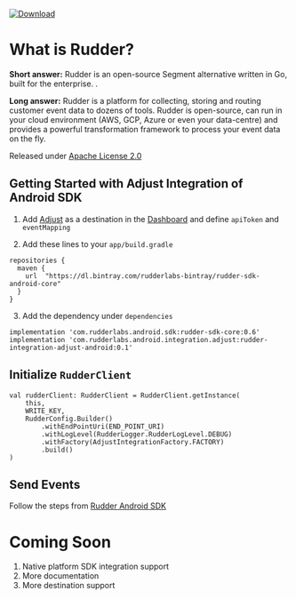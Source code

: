 [ ![Download](https://api.bintray.com/packages/rudderlabs-bintray/rudder-sdk-android-core/rudder-integration-adjust-android/images/download.svg?version=0.1) ](https://bintray.com/rudderlabs-bintray/rudder-sdk-android-core/rudder-integration-adjust-android/0.1/link)

# What is Rudder?

**Short answer:** 
Rudder is an open-source Segment alternative written in Go, built for the enterprise. .

**Long answer:** 
Rudder is a platform for collecting, storing and routing customer event data to dozens of tools. Rudder is open-source, can run in your cloud environment (AWS, GCP, Azure or even your data-centre) and provides a powerful transformation framework to process your event data on the fly.

Released under [Apache License 2.0](https://www.apache.org/licenses/LICENSE-2.0)

## Getting Started with Adjust Integration of Android SDK
1. Add [Adjust](https://www.adjust.com) as a destination in the [Dashboard](https://app.rudderlabs.com/) and define ```apiToken``` and ```eventMapping```

2. Add these lines to your ```app/build.gradle```
```
repositories {
  maven {
    url  "https://dl.bintray.com/rudderlabs-bintray/rudder-sdk-android-core"
  }
}
```
3. Add the dependency under ```dependencies```
```
implementation 'com.rudderlabs.android.sdk:rudder-sdk-core:0.6'
implementation 'com.rudderlabs.android.integration.adjust:rudder-integration-adjust-android:0.1'
```

## Initialize ```RudderClient```
```
val rudderClient: RudderClient = RudderClient.getInstance(
    this,
    WRITE_KEY,
    RudderConfig.Builder()
        .withEndPointUri(END_POINT_URI)
        .withLogLevel(RudderLogger.RudderLogLevel.DEBUG)
        .withFactory(AdjustIntegrationFactory.FACTORY)
        .build()
)
```

## Send Events
Follow the steps from [Rudder Android SDK](https://github.com/rudderlabs/rudder-sdk-android)

# Coming Soon
1. Native platform SDK integration support
2. More documentation
3. More destination support
